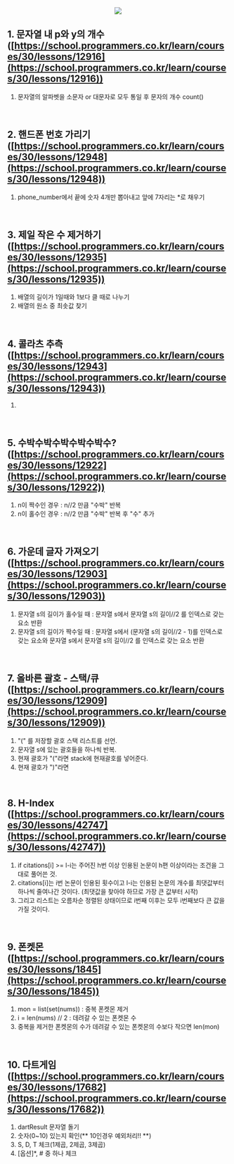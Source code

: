 <div align=center>
	<img src="https://capsule-render.vercel.app/api?type=waving&color=auto&height=200&section=header&text=Programmers&fontSize=90" />
</div>

## 1. 문자열 내 p와 y의 개수([https://school.programmers.co.kr/learn/courses/30/lessons/12916](https://school.programmers.co.kr/learn/courses/30/lessons/12916))
   1. 문자열의 알파벳을 소문자 or 대문자로 모두 통일 후 문자의 개수 count()

<br>

## 2. 핸드폰 번호 가리기([https://school.programmers.co.kr/learn/courses/30/lessons/12948](https://school.programmers.co.kr/learn/courses/30/lessons/12948))
   1. phone_number에서 끝에 숫자 4개만 뽑아내고 앞에 7자리는 *로 채우기

<br>

## 3. 제일 작은 수 제거하기 ([https://school.programmers.co.kr/learn/courses/30/lessons/12935](https://school.programmers.co.kr/learn/courses/30/lessons/12935))
   1. 배열의 길이가 1일때와 1보다 클 때로 나누기
   2. 배열의 원소 중 최솟값 찾기

<br>

## 4. 콜라츠 추측([https://school.programmers.co.kr/learn/courses/30/lessons/12943](https://school.programmers.co.kr/learn/courses/30/lessons/12943))
   1. 

<br>

## 5. 수박수박수박수박수박수?([https://school.programmers.co.kr/learn/courses/30/lessons/12922](https://school.programmers.co.kr/learn/courses/30/lessons/12922))
   1. n이 짝수인 경우 : n//2 만큼 "수박" 반복
   2. n이 홀수인 경우 : n//2 만큼 "수박" 반복 후 "수" 추가

<br>

## 6. 가운데 글자 가져오기([https://school.programmers.co.kr/learn/courses/30/lessons/12903](https://school.programmers.co.kr/learn/courses/30/lessons/12903))
   1. 문자열 s의 길이가 홀수일 때 : 문자열 s에서 문자열 s의 길이//2 를 인덱스로 갖는 요소 반환
   2. 문자열 s의 길이가 짝수일 때 : 문자열 s에서 (문자열 s의 길이//2 - 1)를 인덱스로 갖는 요소와 문자열 s에서 문자열 s의 길이//2 를 인덱스로 갖는 요소 반환

<br>

## 7. 올바른 괄호 - 스택/큐([https://school.programmers.co.kr/learn/courses/30/lessons/12909](https://school.programmers.co.kr/learn/courses/30/lessons/12909))
   1. "(" 를 저장할 괄호 스택 리스트를 선언.
   2. 문자열 s에 있는 괄호들을 하나씩 반복.
   3. 현재 괄호가 "("라면 stack에 현재괄호를 넣어준다.
   4. 현재 괄호가 ")"라면  

<br>

## 8. H-Index ([https://school.programmers.co.kr/learn/courses/30/lessons/42747](https://school.programmers.co.kr/learn/courses/30/lessons/42747))
   1. if citations[i] >= l-i는 주어진 h번 이상 인용된 논문이 h편 이상이라는 조건을 그대로 풀어쓴 것.
   2. citations[i]는 i번 논문이 인용된 횟수이고 l-i는 인용된 논문의 개수를 최댓값부터 하나씩 줄여나간 것이다. (최댓값을 찾아야 하므로 가장 큰 값부터 시작)
   3. 그리고 리스트는 오름차순 정렬된 상태이므로 i번째 이후는 모두 i번째보다 큰 값을 가질 것이다.

<br>

## 9. 폰켓몬 ([https://school.programmers.co.kr/learn/courses/30/lessons/1845](https://school.programmers.co.kr/learn/courses/30/lessons/1845))
   1. mon = list(set(nums))  : 중복 폰켓몬 제거
   2. i = len(nums) // 2     : 데려갈 수 있는 폰켓몬 수
   3. 중복을 제거한 폰켓몬의 수가 데려갈 수 있는 폰켓몬의 수보다 작으면 len(mon)

<br>

## 10. 다트게임 ([https://school.programmers.co.kr/learn/courses/30/lessons/17682](https://school.programmers.co.kr/learn/courses/30/lessons/17682))
   1. dartResult 문자열 돌기
   2. 숫자(0~10) 있는지 확인(** 10인경우 예외처리!! **)
   3. S, D, T 체크(1제곱, 2제곱, 3제곱)
   4. [옵션]*, # 중 하나 체크